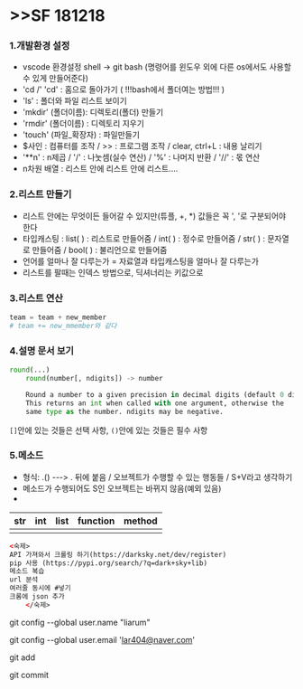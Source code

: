 # >>SF 181218

### 1.개발환경 설정

* vscode 환경설정
  shell -> git bash (명령어를 윈도우 외에 다른 os에서도 사용할 수 있게 만들어준다)
* 'cd /' 'cd' : 홈으로 돌아가기  ( !!!bash에서 폴더여는 방법!!! )
* 'ls' : 폴더와 파일 리스트 보이기 
* 'mkdir' (폴더이름): 디렉토리(폴더) 만들기 
* 'rmdir' (폴더이름) : 디렉토리 지우기
* 'touch' (파일_확장자) : 파일만들기 
* $사인 : 컴퓨터를 조작 / >> : 프로그램 조작  / clear, ctrl+L : 내용 날리기
* '**n' : n제곱 / '/' : 나눗셈(실수 연산) / '%' : 나머지 반환 / '//' : 몫 연산 
* n차원 배열 : 리스트 안에 리스트 안에 리스트....

### 2.리스트 만들기

- 리스트 안에는 무엇이든 들어갈 수 있지만(튜플, +, *) 값들은 꼭 ', '로 구분되어야 한다
- 타입캐스팅 : list( ) :  리스트로 만들어줌 / int( ) : 정수로 만들어줌 / str( ) : 문자열로 만들어줌 / bool( ) : 불리언으로 만들어줌 
- 언어를 얼마나 잘 다루는가 = 자료열과 타입캐스팅을 얼마나 잘 다루는가
- 리스트를 팔때는 인덱스 방법으로, 딕셔너리는 키값으로 

### 3.리스트 연산

```python
team = team + new_member 
# team += new_mmember와 같다
```

### 4.설명 문서 보기

```python
round(...)
    round(number[, ndigits]) -> number

    Round a number to a given precision in decimal digits (default 0 digits).
    This returns an int when called with one argument, otherwise the
    same type as the number. ndigits may be negative.
```

`[]`안에 있는 것들은 선택 사항, `()`안에 있는 것들은 필수 사항

### 5.메소드

- 형식: <class>.<func>() ---> . 뒤에 붙음 / 오브젝트가 수행할 수 있는 행동들 / S+V라고 생각하기
- 메소드가 수행되어도 S인 오브젝트는 바뀌지 않음(예외 있음)
- 



| str  | int  | list | function | method |
| :--: | ---- | ---- | -------- | ------ |
|      |      |      |          |        |



```html
<숙제>
API 가져와서 크롤링 하기(https://darksky.net/dev/register)
pip 사용 (https://pypi.org/search/?q=dark+sky+lib)
메소드 복습
url 분석
여러줄 동시에 #넣기
크롬에 json 추가
    </숙제>
```



git config --global user.name "liarum"

git config --global user.email 'lar404@naver.com'

git add 

git commit

